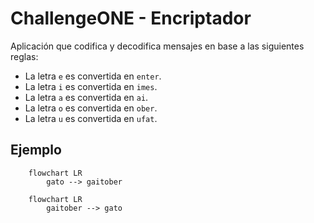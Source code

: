 # ChallengeONE - Encriptador

Aplicación que codifica y decodifica mensajes en base a las siguientes reglas:

- La letra `e` es convertida en `enter`.
- La letra `i` es convertida en `imes`.
- La letra `a` es convertida en `ai`.
- La letra `o` es convertida en `ober`.
- La letra `u` es convertida en `ufat`.

## Ejemplo

```mermaid
    flowchart LR
        gato --> gaitober
```

```mermaid
    flowchart LR
        gaitober --> gato
```
